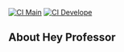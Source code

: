 [![CI Main](https://github.com/MetzkerDeveloper/hey-professor/actions/workflows/laravel.yml/badge.svg?branch=main)](https://github.com/MetzkerDeveloper/hey-professor/actions/workflows/laravel.yml)
[![CI Develope](https://github.com/MetzkerDeveloper/hey-professor/actions/workflows/laravel.yml/badge.svg?branch=develop)](https://github.com/MetzkerDeveloper/hey-professor/actions/workflows/laravel.yml)
## About Hey Professor
